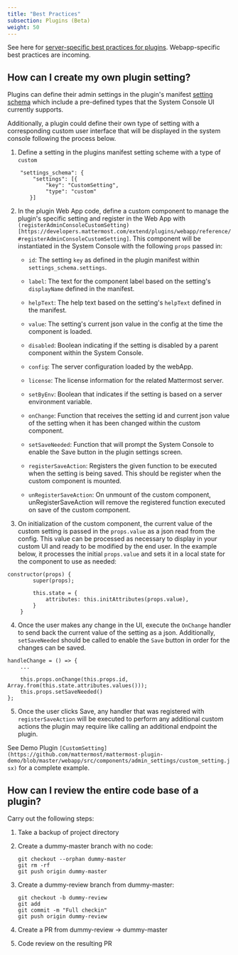 ```yaml
---
title: "Best Practices"
subsection: Plugins (Beta)
weight: 50
---
```


See here for [server-specific best practices for plugins](/extend/plugins/server/best-practices/). Webapp-specific best practices are incoming.

## How can I create my own plugin setting?

Plugins can define their admin settings in the plugin's manifest [setting schema](https://developers.mattermost.com/extend/plugins/manifest-reference/#settings_schema) which include a pre-defined types that the System Console UI currently supports. 

Additionally, a plugin could define their own type of setting with a corresponding custom user interface that will be displayed in the system console following the process below. 

1. Define a setting in the plugins manifest setting scheme with a type of `custom`

```
    "settings_schema": {
        "settings": [{
            "key": "CustomSetting",
            "type": "custom"
       }]
```

2. In the plugin Web App code, define a custom component to manage the plugin's specific setting and register in the Web App with `(registerAdminConsoleCustomSetting)[https://developers.mattermost.com/extend/plugins/webapp/reference/#registerAdminConsoleCustomSetting]`. This component will be instantiated in the System Console with the following `props` passed in:

    - `id`: The setting `key` as defined in the plugin manifest within `settings_schema.settings`.
    - `label`: The text for the component label based on the setting's `displayName` defined in the manifest. 
    - `helpText`: The help text based on the setting's `helpText` defined in the manifest. 
    - `value`: The setting's current json value in the config at the time the component is loaded.
    - `disabled`: Boolean indicating if the setting is disabled by a parent component within the System Console.
    - `config`: The server configuration loaded by the webApp.
    - `license`: The license information for the related Mattermost server.
    - `setByEnv`: Boolean that indicates if the setting is based on a server environment variable. 
    
    - `onChange`: Function that receives the setting id and current json value of the setting when it has been changed within the custom component. 
    - `setSaveNeeded`: Function that will prompt the System Console to enable the Save button in the plugin settings screen. 

    - `registerSaveAction`: Registers the given function to be executed when the setting is being saved. This should be register when the custom component is mounted.
    - `unRegisterSaveAction`: On unmount of the custom component, unRegisterSaveAction will remove the registered function executed on save of the custom component.

3. On initialization of the custom component, the current value of the custom setting is passed in the `props.value` as a json read from the config. This value can be processed as necessary to display in your custom UI and ready to be modified by the end user. In the example below, it processes the initial `props.value` and sets it in a local state for the component to use as needed:

```
constructor(props) {
        super(props);

        this.state = {
            attributes: this.initAttributes(props.value),
        }
    }
```


4. Once the user makes any change in the UI, execute the `OnChange` handler to send back the current value of the setting as a json. Additionally, `setSaveNeeded` should be called to enable the `Save` button in order for the changes can be saved.

```
handleChange = () => {
    ...

    this.props.onChange(this.props.id,  Array.from(this.state.attributes.values()));
    this.props.setSaveNeeded()
};
```

5. Once the user clicks Save, any handler that was registered with `registerSaveAction` will be executed to perform any additional custom actions the plugin may require like calling an additional endpoint the plugin. 

See Demo Plugin `[CustomSetting](https://github.com/mattermost/mattermost-plugin-demo/blob/master/webapp/src/components/admin_settings/custom_setting.jsx)` for a complete example.

## How can I review the entire code base of a plugin?

Carry out the following steps:

1. Take a backup of project directory
2. Create a dummy-master branch with no code:

   ```
   git checkout --orphan dummy-master
   git rm -rf
   git push origin dummy-master
   ```

3. Create a dummy-review branch from dummy-master:

   ```
   git checkout -b dummy-review
   git add
   git commit -m "Full checkin"
   git push origin dummy-review
   ```

4. Create a PR from dummy-review -> dummy-master

5. Code review on the resulting PR
